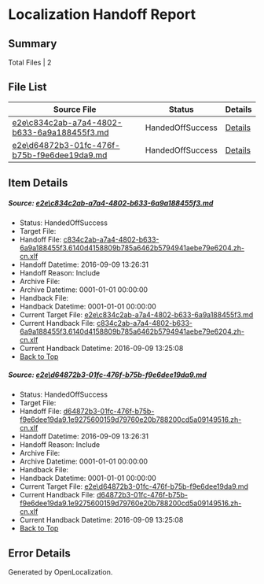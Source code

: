 # <a name='report-top'></a> Localization Handoff Report

## Summary
 Total Files | 2

## File List
 Source File | Status | Details 
 ----------- | ------ | ------- 
 [e2e\c834c2ab-a7a4-4802-b633-6a9a188455f3.md](https://github.com/OpenLocalizationTestOrg/ol-test0/blob/80814ec35272d09fbc6ecc7512577e545f13ed64/e2e/c834c2ab-a7a4-4802-b633-6a9a188455f3.md) | HandedOffSuccess | [Details](#9e6bcf6a4577aa81c73a59ff063f68a8c85a363d3)
 [e2e\d64872b3-01fc-476f-b75b-f9e6dee19da9.md](https://github.com/OpenLocalizationTestOrg/ol-test0/blob/80814ec35272d09fbc6ecc7512577e545f13ed64/e2e/d64872b3-01fc-476f-b75b-f9e6dee19da9.md) | HandedOffSuccess | [Details](#3f7594608c588c83a1335540fff14240f45c3b254)

## Item Details
##### <a name='9e6bcf6a4577aa81c73a59ff063f68a8c85a363d3'></a> Source: [e2e\c834c2ab-a7a4-4802-b633-6a9a188455f3.md](https://github.com/OpenLocalizationTestOrg/ol-test0/blob/80814ec35272d09fbc6ecc7512577e545f13ed64/e2e/c834c2ab-a7a4-4802-b633-6a9a188455f3.md)
* Status: HandedOffSuccess
* Target File: 
* Handoff File: [c834c2ab-a7a4-4802-b633-6a9a188455f3.6140d4158809b785a6462b5794941aebe79e6204.zh-cn.xlf](https://github.com/OpenLocalizationTestOrg/ol-test0-handoff/blob/c71d9001789a7dbd2472abaf3eb8ff1e45a1d579/ol-handoff/OpenLocalizationTestOrg/ol-test0-zhcn/yuwzho/ht/c834c2ab-a7a4-4802-b633-6a9a188455f3.6140d4158809b785a6462b5794941aebe79e6204.zh-cn.xlf)
* Handoff Datetime: 2016-09-09 13:26:31
* Handoff Reason: Include
* Archive File: 
* Archive Datetime: 0001-01-01 00:00:00
* Handback File: 
* Handback Datetime: 0001-01-01 00:00:00
* Current Target File: [e2e\c834c2ab-a7a4-4802-b633-6a9a188455f3.md](https://github.com/OpenLocalizationTestOrg/ol-test0-zhcn/blob/7917df11b440ca1ffcc88cc89686cab8caf8b98b/e2e/c834c2ab-a7a4-4802-b633-6a9a188455f3.md)
* Current Handback File: [c834c2ab-a7a4-4802-b633-6a9a188455f3.6140d4158809b785a6462b5794941aebe79e6204.zh-cn.xlf](https://github.com/OpenLocalizationTestOrg/ol-test0-handback/blob/dd9375999ec10d17f45af6c99ec9f227af3d3474/ol-handback/OpenLocalizationTestOrg/ol-test0-zhcn/yuwzho/ht/c834c2ab-a7a4-4802-b633-6a9a188455f3.6140d4158809b785a6462b5794941aebe79e6204.zh-cn.xlf)
* Current Handback Datetime: 2016-09-09 13:25:08
* [Back to Top](#report-top)

##### <a name='3f7594608c588c83a1335540fff14240f45c3b254'></a> Source: [e2e\d64872b3-01fc-476f-b75b-f9e6dee19da9.md](https://github.com/OpenLocalizationTestOrg/ol-test0/blob/80814ec35272d09fbc6ecc7512577e545f13ed64/e2e/d64872b3-01fc-476f-b75b-f9e6dee19da9.md)
* Status: HandedOffSuccess
* Target File: 
* Handoff File: [d64872b3-01fc-476f-b75b-f9e6dee19da9.1e9275600159d79760e20b788200cd5a09149516.zh-cn.xlf](https://github.com/OpenLocalizationTestOrg/ol-test0-handoff/blob/c71d9001789a7dbd2472abaf3eb8ff1e45a1d579/ol-handoff/OpenLocalizationTestOrg/ol-test0-zhcn/yuwzho/ht/d64872b3-01fc-476f-b75b-f9e6dee19da9.1e9275600159d79760e20b788200cd5a09149516.zh-cn.xlf)
* Handoff Datetime: 2016-09-09 13:26:31
* Handoff Reason: Include
* Archive File: 
* Archive Datetime: 0001-01-01 00:00:00
* Handback File: 
* Handback Datetime: 0001-01-01 00:00:00
* Current Target File: [e2e\d64872b3-01fc-476f-b75b-f9e6dee19da9.md](https://github.com/OpenLocalizationTestOrg/ol-test0-zhcn/blob/7917df11b440ca1ffcc88cc89686cab8caf8b98b/e2e/d64872b3-01fc-476f-b75b-f9e6dee19da9.md)
* Current Handback File: [d64872b3-01fc-476f-b75b-f9e6dee19da9.1e9275600159d79760e20b788200cd5a09149516.zh-cn.xlf](https://github.com/OpenLocalizationTestOrg/ol-test0-handback/blob/dd9375999ec10d17f45af6c99ec9f227af3d3474/ol-handback/OpenLocalizationTestOrg/ol-test0-zhcn/yuwzho/ht/d64872b3-01fc-476f-b75b-f9e6dee19da9.1e9275600159d79760e20b788200cd5a09149516.zh-cn.xlf)
* Current Handback Datetime: 2016-09-09 13:25:08
* [Back to Top](#report-top)


## Error Details

Generated by OpenLocalization.
